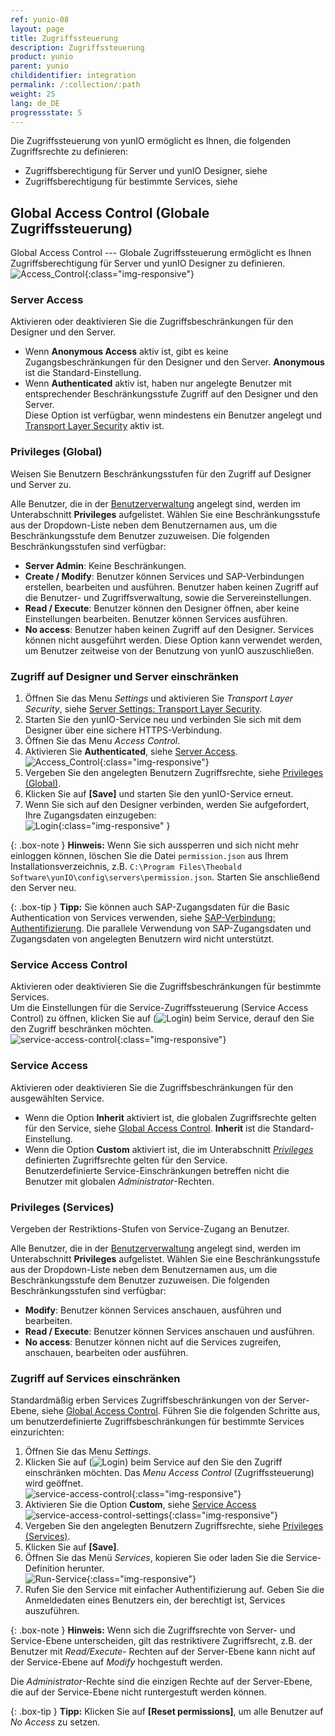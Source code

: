 ```yaml
---
ref: yunio-08
layout: page
title: Zugriffssteuerung
description: Zugriffssteuerung
product: yunio
parent: yunio
childidentifier: integration
permalink: /:collection/:path
weight: 25
lang: de_DE
progressstate: 5
---
```


Die Zugriffssteuerung von yunIO ermöglicht es Ihnen, die folgenden Zugriffsrechte zu definieren:
- Zugriffsberechtigung für Server und yunIO Designer, siehe []()
- Zugriffsberechtigung für bestimmte Services, siehe []()

## Global Access Control (Globale Zugriffssteuerung)
Global Access Control --- Globale Zugriffssteuerung ermöglicht es Ihnen Zugriffsberechtigung für Server und yunIO Designer zu definieren.<br>
![Access_Control](/img/content/yunio/access-control.png){:class="img-responsive"}

### Server Access

Aktivieren oder deaktivieren Sie die Zugriffsbeschränkungen für den Designer und den Server.

- Wenn **Anonymous Access** aktiv ist, gibt es keine Zugangsbeschränkungen für den Designer und den Server.
**Anonymous** ist die Standard-Einstellung.
- Wenn **Authenticated** aktiv ist, haben nur angelegte Benutzer mit entsprechender Beschränkungsstufe Zugriff auf den Designer und den Server.<br>
Diese Option ist verfügbar, wenn mindestens ein Benutzer angelegt und [Transport Layer Security](#transport-layer-security) aktiv ist. 


### Privileges (Global)

Weisen Sie Benutzern Beschränkungsstufen für den Zugriff auf Designer und Server zu.

Alle Benutzer, die in der [Benutzerverwaltung](./benutzer) angelegt sind, werden im Unterabschnitt **Privileges** aufgelistet.
Wählen Sie eine Beschränkungsstufe aus der Dropdown-Liste neben dem Benutzernamen aus, um die Beschränkungsstufe dem Benutzer zuzuweisen.
Die folgenden Beschränkungsstufen sind verfügbar:
- **Server Admin**: Keine Beschränkungen. 
- **Create / Modify**: Benutzer können Services und SAP-Verbindungen erstellen, bearbeiten und ausführen.
Benutzer haben keinen Zugriff auf die Benutzer- und Zugriffsverwaltung, sowie die Servereinstellungen.
- **Read / Execute**: Benutzer können den Designer öffnen, aber keine Einstellungen bearbeiten.
Benutzer können Services ausführen.
- **No access**: Benutzer haben keinen Zugriff auf den Designer. Services können nicht ausgeführt werden.
Diese Option kann verwendet werden, um Benutzer zeitweise von der Benutzung von yunIO auszuschließen.

### Zugriff auf Designer und Server einschränken

1. Öffnen Sie das Menu *Settings* und aktivieren Sie *Transport Layer Security*, siehe [Server Settings: Transport Layer Security](./server-settings#transport-layer-security).<br>
2. Starten Sie den yunIO-Service neu und verbinden Sie sich mit dem Designer über eine sichere HTTPS-Verbindung.
3. Öffnen Sie das Menu *Access Control*.
4. Aktivieren Sie **Authenticated**, siehe [Server Access](#server-access).<br>
![Access_Control](/img/content/yunio/access-control2.png){:class="img-responsive"}
5. Vergeben Sie den angelegten Benutzern Zugriffsrechte, siehe [Privileges (Global)](#privileges-global).
6. Klicken Sie auf **[Save]** und starten Sie den yunIO-Service erneut.
7. Wenn Sie sich auf den Designer verbinden, werden Sie aufgefordert, Ihre Zugangsdaten einzugeben:<br>
![Login](/img/content/yunio/yunio-login.png){:class="img-responsive" }


{: .box-note }
**Hinweis:** Wenn Sie sich aussperren und sich nicht mehr einloggen können, löschen Sie die Datei `permission.json` aus Ihrem Installationsverzeichnis, z.B. `C:\Program Files\Theobald Software\yunIO\config\servers\permission.json`.
Starten Sie anschließend den Server neu.

{: .box-tip }
**Tipp:** Sie können auch SAP-Zugangsdaten für die Basic Authentication von Services verwenden, siehe [SAP-Verbindung: Authentifizierung](./sap-verbindungen-anlegen#authentifizierung).
Die parallele Verwendung von SAP-Zugangsdaten und Zugangsdaten von angelegten Benutzern wird nicht unterstützt.

### Service Access Control 
Aktivieren oder deaktivieren Sie die Zugriffsbeschränkungen für bestimmte Services. <br>
Um die Einstellungen für die Service-Zugriffssteuerung (Service Access Control) zu öffnen, klicken Sie auf (![Login](/img/content/yunio/key.png)) beim Service, derauf den Sie den Zugriff beschränken möchten. <br>
![service-access-control](/img/content/yunio/service-access-control-settings0.png){:class="img-responsive"}

### Service Access
Aktivieren oder deaktivieren Sie die Zugriffsbeschränkungen für den ausgewählten Service.
- Wenn die Option **Inherit** aktiviert ist, die globalen Zugriffsrechte gelten für den Service, siehe [Global Access Control](#global-access-control). 
 **Inherit** ist die Standard-Einstellung.
- Wenn die Option **Custom**  aktiviert ist, die im Unterabschnitt [*Privileges*](#privileges-services) definierten Zugriffsrechte gelten für den Service. <br>
Benutzerdefinierte Service-Einschränkungen betreffen nicht die Benutzer mit globalen *Administrator*-Rechten.

### Privileges (Services)

Vergeben der Restriktions-Stufen von Service-Zugang an Benutzer.

Alle Benutzer, die in der [Benutzerverwaltung](./benutzer) angelegt sind, werden im Unterabschnitt **Privileges** aufgelistet.
Wählen Sie eine Beschränkungsstufe aus der Dropdown-Liste neben dem Benutzernamen aus, um die Beschränkungsstufe dem Benutzer zuzuweisen.
Die folgenden Beschränkungsstufen sind verfügbar:
- **Modify**:  Benutzer können Services anschauen, ausführen und bearbeiten.
- **Read / Execute**: Benutzer können Services anschauen und ausführen.
- **No access**: Benutzer können nicht auf die Services zugreifen, anschauen, bearbeiten oder ausführen.


### Zugriff auf Services einschränken

Standardmäßig erben Services Zugriffsbeschränkungen von der Server-Ebene, siehe [Global Access Control](#global-access-control).
Führen Sie die folgenden Schritte aus, um benutzerdefinierte Zugriffsbeschränkungen für bestimmte Services einzurichten:

1. Öffnen Sie das Menu *Settings*.
2. Klicken Sie auf (![Login](/img/content/yunio/key.png)) beim Service auf den Sie den Zugriff einschränken möchten. 
Das *Menu Access Control* (Zugriffssteuerung) wird geöffnet.<br>
![service-access-control](/img/content/yunio/service-access-control.png){:class="img-responsive"}
3. Aktivieren Sie die Option **Custom**, siehe [Service Access](#service-access)<br>
![service-access-control-settings](/img/content/yunio/service-access-control-settings.png){:class="img-responsive"}
4. Vergeben Sie den angelegten Benutzern Zugriffsrechte, siehe [Privileges (Services)](#privileges-services).
5. Klicken Sie auf **[Save]**.
6. Öffnen Sie das Menü *Services*, kopieren Sie oder laden Sie die Service-Definition herunter. <br>
![Run-Service](/img/content/yunio/yunio-run-services-https.png){:class="img-responsive"}
7. Rufen Sie den Service mit einfacher Authentifizierung auf. Geben Sie die Anmeldedaten eines Benutzers ein, der berechtigt ist, Services auszuführen.

{: .box-note }
**Hinweis:** Wenn sich die Zugriffsrechte von Server- und Service-Ebene unterscheiden, gilt das restriktivere Zugriffsrecht, z.B. der Benutzer mit *Read/Execute*- Rechten auf der Server-Ebene kann nicht auf der Service-Ebene auf *Modify* hochgestuft werden.

Die *Administrator*-Rechte sind die einzigen Rechte auf der Server-Ebene, die auf der Service-Ebene nicht runtergestuft werden können. 

{: .box-tip }
**Tipp:** Klicken Sie auf **[Reset permissions]**, um alle Benutzer auf *No Access* zu setzen.

